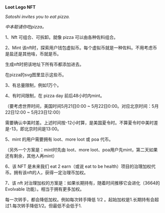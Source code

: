 
**Loot Lego NFT**

*Satoshi invites you to eat pizza.*

*中本聪请你吃pizza。*



1、Nft 可组合、可拆卸。就像 pizza 可以由各种佐料组合。

2、Mint 该nft时，探索用户钱包虚拟币。每个虚拟币就是一种佐料。不用考虑币是盐还是其他啥，币就是币。

生成nft时把该地址下所有币都添加进去。

在pizza的svg图里显示这些币。

3、有总量限制，例如1万个。

4、有时间限制，在 pizza day 前后48小时内mint。

（要考虑世界时间，美国时间5月21日0:00 ~ 5月22日0:00。对应北京时间：5月22日12:00 ~ 5月23日12:00）

需要确认中美时差。上述时间按-12小时算，是美国夏令时。不算夏令时中美时差是-13，即北京时间是13:00。

5、mint 的用户需要拥有 loot、more loot 或 poa 代币。

（另外一个方案是：mint时先由 loot、more loot、poa用户先mint，第二天如果还有剩余，其他人再mint）

6、该 NFT 是未来我们 eat 2 earn（或说 eat to be health）项目的治理加权代币。拥有该nft的人，获得一定治理币加权。

7、该 nft 对治理加权的方案是：如果长期持有，随着时间推移它会进化（3664的 Evolvable 功能）。相当于拥有更多加权。

每一次转手，都会降低加权。例如每次转手降低 1/2 。起始加权是1.长期持有会超过1.每次转手降低1/2。但最低不会低于1.
